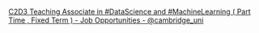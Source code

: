 [C2D3 Teaching Associate in #DataScience and #MachineLearning ( Part Time , Fixed Term ) - Job Opportunities - @cambridge_uni](https://qi.tc/qi/113267)